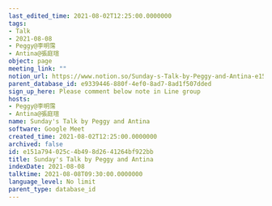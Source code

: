 ```yaml
---
last_edited_time: 2021-08-02T12:25:00.0000000
tags:
- Talk
- 2021-08-08
- Peggy@李明霈
- Antina@張庭瑄
object: page
meeting_link: ""
notion_url: https://www.notion.so/Sunday-s-Talk-by-Peggy-and-Antina-e151a794025c4b498d2641264bf922bb
parent_database_id: e9339446-880f-4ef0-8ad7-8ad1f507dded
sign_up_here: Please comment below note in Line group
hosts:
- Peggy@李明霈
- Antina@張庭瑄
name: Sunday's Talk by Peggy and Antina
software: Google Meet
created_time: 2021-08-02T12:25:00.0000000
archived: false
id: e151a794-025c-4b49-8d26-41264bf922bb
title: Sunday's Talk by Peggy and Antina
indexDate: 2021-08-08
talktime: 2021-08-08T09:30:00.0000000
language_level: No limit
parent_type: database_id
---
```







